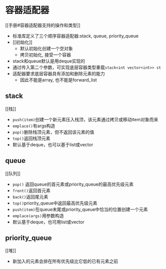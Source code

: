 # 容器适配器

[[手册#容器适配器支持的操作和类型]]

- 标准库定义了三个顺序容器适配器:stack, queue, priority_queue
- [[初始化]]
  - 默认初始化创建一个空对象
  - 拷贝初始化, 接受一个容器
- stack和queue默认是用deque实现的
- 通过传入第二个参数，可实现底层容器类型重载`stack<int vector<int>> st`
- 适配器要求底层容器具有添加和删除元素的能力
  - 因此不能是array, 也不能是forward_list

## stack

[[栈]]

- `push(item)`创建一个新元素压入栈顶，该元素通过拷贝或移动item对象而来
- `emplace()`有args构造
- `pop()`删除栈顶元素，但不返回该元素的值
- `top()`返回栈顶元素
- 默认基于deque，也可以基于list或vector

## queue

[[队列]]

- `pop()` 返回queue的首元素或priority_queue的最高优先级元素
- `front()`返回首元素
- `back()`返回尾元素
- `top()`priority_queue中返回最高优先级元素
- `push(item)`在queue末尾或priority_queue中恰当的位置创建一个元素
- `emplace(args)`用参数构造
- 默认基于deque，也可用list或vector

## priority_queue

[[堆]]

- 新加入的元素会排在所有优先级比它低的已有元素之前